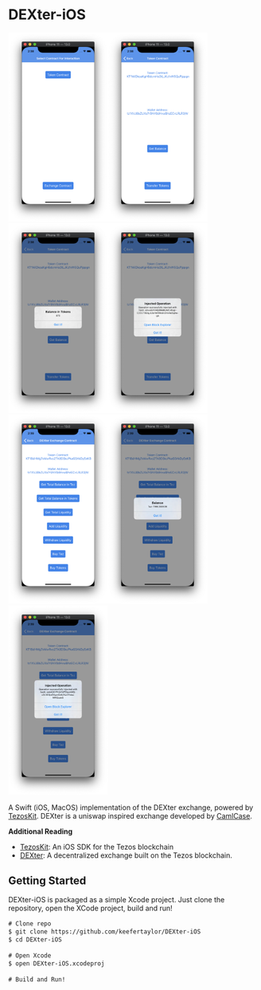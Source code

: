 # DEXter-iOS

<img src="https://github.com/keefertaylor/DEXter-iOS/blob/master/DEXter1.png" width="200"><img src="https://github.com/keefertaylor/DEXter-iOS/blob/master/DEXter2.png" width="200"><img src="https://github.com/keefertaylor/DEXter-iOS/blob/master/DEXter3.png" width="200"><img src="https://github.com/keefertaylor/DEXter-iOS/blob/master/DEXter4.png" width="200"><img src="https://github.com/keefertaylor/DEXter-iOS/blob/master/DEXter5.png" width="200"><img src="https://github.com/keefertaylor/DEXter-iOS/blob/master/DEXter6.png" width="200"><img src="https://github.com/keefertaylor/DEXter-iOS/blob/master/DEXter7.png" width="200">

A Swift (iOS, MacOS) implementation of the DEXter exchange, powered by [TezosKit](http://github.com/keefertaylor/TezosKit). DEXter is a uniswap inspired exchange developed by [CamlCase](http://camlcase.io).

**Additional Reading**
- [TezosKit](http://github.com/keefertaylor/TezosKit): An iOS SDK for the Tezos blockchain
- [DEXter](https://gitlab.com/camlcase-dev/dexter): A decentralized exchange built on the Tezos blockchain.

## Getting Started

DEXter-iOS is packaged as a simple Xcode project. Just clone the repository, open the XCode project, build and run!

```shell
# Clone repo
$ git clone https://github.com/keefertaylor/DEXter-iOS
$ cd DEXter-iOS

# Open Xcode
$ open DEXter-iOS.xcodeproj

# Build and Run!
```
